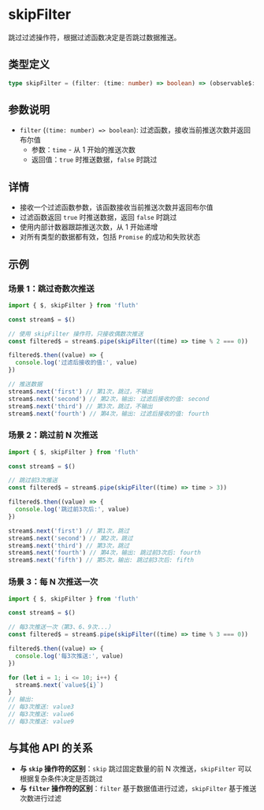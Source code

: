 # skipFilter

跳过过滤操作符，根据过滤函数决定是否跳过数据推送。

## 类型定义

```typescript
type skipFilter = (filter: (time: number) => boolean) => (observable$: Observable) => Observable
```

## 参数说明

- `filter` (`(time: number) => boolean`): 过滤函数，接收当前推送次数并返回布尔值
  - 参数：`time` - 从 1 开始的推送次数
  - 返回值：`true` 时推送数据，`false` 时跳过

## 详情

- 接收一个过滤函数参数，该函数接收当前推送次数并返回布尔值
- 过滤函数返回 `true` 时推送数据，返回 `false` 时跳过
- 使用内部计数器跟踪推送次数，从 1 开始递增
- 对所有类型的数据都有效，包括 `Promise` 的成功和失败状态

## 示例

### 场景 1：跳过奇数次推送

```typescript
import { $, skipFilter } from 'fluth'

const stream$ = $()

// 使用 skipFilter 操作符，只接收偶数次推送
const filtered$ = stream$.pipe(skipFilter((time) => time % 2 === 0))

filtered$.then((value) => {
  console.log('过滤后接收的值:', value)
})

// 推送数据
stream$.next('first') // 第1次，跳过，不输出
stream$.next('second') // 第2次，输出: 过滤后接收的值: second
stream$.next('third') // 第3次，跳过，不输出
stream$.next('fourth') // 第4次，输出: 过滤后接收的值: fourth
```

### 场景 2：跳过前 N 次推送

```typescript
import { $, skipFilter } from 'fluth'

const stream$ = $()

// 跳过前3次推送
const filtered$ = stream$.pipe(skipFilter((time) => time > 3))

filtered$.then((value) => {
  console.log('跳过前3次后:', value)
})

stream$.next('first') // 第1次，跳过
stream$.next('second') // 第2次，跳过
stream$.next('third') // 第3次，跳过
stream$.next('fourth') // 第4次，输出: 跳过前3次后: fourth
stream$.next('fifth') // 第5次，输出: 跳过前3次后: fifth
```

### 场景 3：每 N 次推送一次

```typescript
import { $, skipFilter } from 'fluth'

const stream$ = $()

// 每3次推送一次（第3、6、9次...）
const filtered$ = stream$.pipe(skipFilter((time) => time % 3 === 0))

filtered$.then((value) => {
  console.log('每3次推送:', value)
})

for (let i = 1; i <= 10; i++) {
  stream$.next(`value${i}`)
}
// 输出:
// 每3次推送: value3
// 每3次推送: value6
// 每3次推送: value9
```

## 与其他 API 的关系

- **与 `skip` 操作符的区别**：`skip` 跳过固定数量的前 N 次推送，`skipFilter` 可以根据复杂条件决定是否跳过
- **与 `filter` 操作符的区别**：`filter` 基于数据值进行过滤，`skipFilter` 基于推送次数进行过滤

